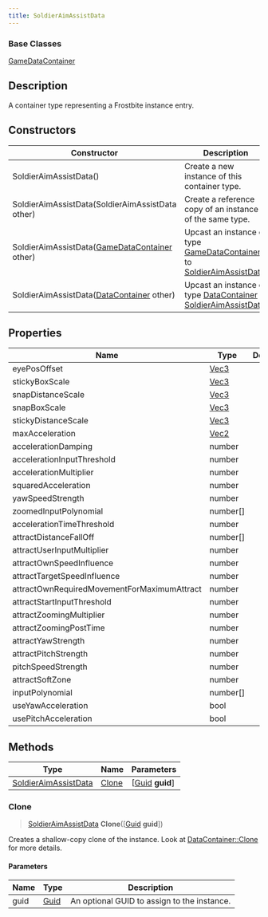 ```yaml
---
title: SoldierAimAssistData
---
```

### Base Classes

[GameDataContainer](/vext/ref/fb/gamedatacontainer/)

## Description

A container type representing a Frostbite instance entry.

## Constructors

| Constructor                                                                     | Description                                                                                                                     |
| ------------------------------------------------------------------------------- | ------------------------------------------------------------------------------------------------------------------------------- |
| SoldierAimAssistData()                                                          | Create a new instance of this container type.                                                                                   |
| SoldierAimAssistData(SoldierAimAssistData other)                                | Create a reference copy of an instance of the same type.                                                                        |
| SoldierAimAssistData([GameDataContainer](/vext/ref/fb/gamedatacontainer/) other)              | Upcast an instance of type [GameDataContainer](/vext/ref/fb/gamedatacontainer/) to [SoldierAimAssistData](/vext/ref/fb/soldieraimassistdata/).              |
| SoldierAimAssistData([DataContainer](/vext/ref/shared/class/datacontainer) other) | Upcast an instance of type [DataContainer](/vext/ref/shared/class/datacontainer) to [SoldierAimAssistData](/vext/ref/fb/soldieraimassistdata/). |

## Properties

| Name                                        | Type                              | Description |
| ------------------------------------------- | --------------------------------- | ----------- |
| eyePosOffset                                | [Vec3](/vext/ref/shared/class/vec3) |             |
| stickyBoxScale                              | [Vec3](/vext/ref/shared/class/vec3) |             |
| snapDistanceScale                           | [Vec3](/vext/ref/shared/class/vec3) |             |
| snapBoxScale                                | [Vec3](/vext/ref/shared/class/vec3) |             |
| stickyDistanceScale                         | [Vec3](/vext/ref/shared/class/vec3) |             |
| maxAcceleration                             | [Vec2](/vext/ref/shared/class/vec2) |             |
| accelerationDamping                         | number                            |             |
| accelerationInputThreshold                  | number                            |             |
| accelerationMultiplier                      | number                            |             |
| squaredAcceleration                         | number                            |             |
| yawSpeedStrength                            | number                            |             |
| zoomedInputPolynomial                       | number\[\]                        |             |
| accelerationTimeThreshold                   | number                            |             |
| attractDistanceFallOff                      | number\[\]                        |             |
| attractUserInputMultiplier                  | number                            |             |
| attractOwnSpeedInfluence                    | number                            |             |
| attractTargetSpeedInfluence                 | number                            |             |
| attractOwnRequiredMovementForMaximumAttract | number                            |             |
| attractStartInputThreshold                  | number                            |             |
| attractZoomingMultiplier                    | number                            |             |
| attractZoomingPostTime                      | number                            |             |
| attractYawStrength                          | number                            |             |
| attractPitchStrength                        | number                            |             |
| pitchSpeedStrength                          | number                            |             |
| attractSoftZone                             | number                            |             |
| inputPolynomial                             | number\[\]                        |             |
| useYawAcceleration                          | bool                              |             |
| usePitchAcceleration                        | bool                              |             |

## Methods

| Type                                         | Name            | Parameters                                     |
| -------------------------------------------- | --------------- | ---------------------------------------------- |
| [SoldierAimAssistData](/vext/ref/fb/soldieraimassistdata/) | [Clone](#clone) | \[[Guid](/vext/ref/shared/class/guid) **guid**\] |

### Clone

> [SoldierAimAssistData](/vext/ref/fb/soldieraimassistdata/) **Clone**(\[[Guid](/vext/ref/shared/class/guid) **guid**\])

Creates a shallow-copy clone of the instance. Look at [DataContainer::Clone](/vext/ref/shared/class/datacontainer#clone) for more details.

#### Parameters

| Name | Type         | Description                                 |
| ---- | ------------ | ------------------------------------------- |
| guid | [Guid](/vext/ref/shared/class/guid/) | An optional GUID to assign to the instance. |
